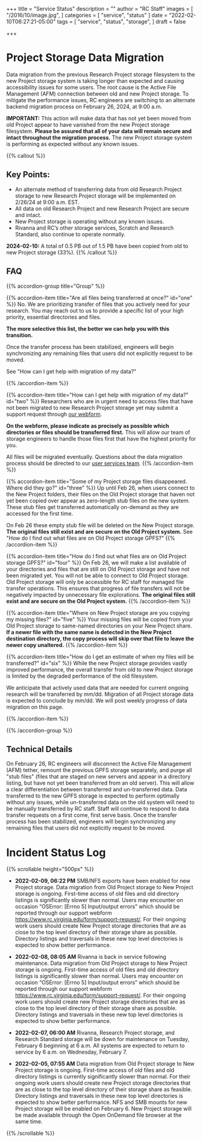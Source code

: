 +++
title = "Service Status"
description = ""
author = "RC Staff"
images = [
  "/2016/10/image.jpg",
]
categories = [
  "service", "status"
]
date = "2022-02-10T06:27:21-05:00"
tags = [
  "service",
  "status",
  "storage",
]
draft = false

+++

# Project Storage Data Migration

Data migration from the previous Research Project storage filesystem to the new Project storage system is taking longer than expected and causing accessibility issues for some users. The root cause is the Active File Management (AFM) connection between old and new Project storage. To mitigate the performance issues, RC engineers are switching to an alternate backend migration process on February 26, 2024, at 9:00 a.m.

**IMPORTANT:** This action will make data that has not yet been moved from old Project appear to have vanished from the new Project storage filesystem. **Please be assured that all of your data will remain secure and intact throughout the migration process.** The new Project storage system is performing as expected without any known issues.

{{% callout %}}
## Key Points:

- An alternate method of transferring data from old Research Project storage to new Research Project storage will be implemented on 2/26/24 at 9:00 a.m. EST.
- All data on old Research Project and new Research Project are secure and intact.
- New Project storage is operating without any known issues.
- Rivanna and RC’s other storage services, Scratch and Research Standard, also continue to operate normally.

**2024-02-10:** A total of 0.5 PB out of 1.5 PB have been copied from old to new Project storage (33%).
{{% /callout %}}

## FAQ

{{% accordion-group title="Group" %}}

{{% accordion-item title="Are all files being transferred at once?"  id="one" %}}
No. We are prioritizing transfer of files that you actively need for your research. You may reach out to us to provide a specific list of your high priority, essential directories and files. 

**The more selective this list, the better we can help you with this transition.**

Once the transfer process has been stabilized, engineers will begin synchronizing any remaining files that users did not explicitly request to be moved.


See "How can I get help with migration of my data?"

{{% /accordion-item %}}

{{% accordion-item title="How can I get help with migration of my data?"  id="two" %}}
Researchers who are in urgent need to access files that have not been migrated to new Research Project storage yet may submit a support request through <a href="/form/support-request/?category=Storage&request_title=Project%20storage%20data%20migration&description=Please%20indicate%20as%20precisely%20as%20possible%20which%20directories%20or%20files%20should%20be%20transferred%20first:" target="_blank">our webform</a>.

**On the webform, please indicate as precisely as possible which directories or files should be transferred first.** This will allow our team of storage engineers to handle those files first that have the highest priority for you.

All files will be migrated eventually. Questions about the data migration process should be directed to our <a href="/form/support-request/?category=Storage&request_title=Project%20storage%20data%20migration" class="card-link" target="_blank">user services team</a>.
{{% /accordion-item %}}

{{% accordion-item title="Some of my Project storage files disappeared. Where did they go?" id="three" %}}
Up until Feb 26, when users connect to the New Project folders, their files on the Old Project storage that haven not yet been copied over appear as zero-length stub files on the new system. These stub files get transferred automatically on-demand as they are accessed for the first time. 

On Feb 26 these empty stub file will be deleted on the New Project storage.  **The original files still exist and are secure on the Old Project system.** See "How do I find out what files are on Old Project storage GPFS?"
{{% /accordion-item %}}

{{% accordion-item title="How do I find out what files are on Old Project storage GPFS?"  id="four" %}}
On Feb 26, we will make a list available of your directories and files that are still on Old Project storage and have not been migrated yet. You will not be able to connect to Old Project storage. Old Project storage will only be accessible for RC staff for managed file transfer operations. This ensures that progress of file transfers will not be negatively impacted by unnecessary file explorations. **The original files still exist and are secure on the Old Project system.**
{{% /accordion-item %}}

{{% accordion-item title="Where on New Project storage are you copying my missing files?"  id="five" %}}
Your missing files will be copied from your Old Project storage to same-named directories on your New Project share. **If a newer file with the same name is detected in the New Project destination directory, the copy process will skip over that file to leave the newer copy unaltered.**
{{% /accordion-item %}}

{{% accordion-item title="How do I get an estimate of when my files will be transferred?"  id="six" %}}
While the new Project storage provides vastly improved performance, the overall transfer from old to new Project storage is limited by the degraded performance of the old filesystem. 

We anticipate that actively used data that are needed for current ongoing research will be transferred by mm/dd. Migration of all Project storage data is expected to conclude by mm/dd.  We will post weekly progress of data migration on this page.
      
{{% /accordion-item %}}

{{% /accordion-group %}}


## Technical Details

On February 26, RC engineers will disconnect the Active File Management (AFM) tether, remount the previous GPFS storage separately, and purge all "stub files" (files that are staged on new servers and appear in a directory listing, but have not yet been transferred from an old server). This will allow a clear differentiation between transferred and un-transferred data. Data transferred to the new GPFS storage is expected to perform optimally without any issues, while un-transferred data on the old system will need to be manually transferred by RC staff. Staff will continue to respond to data transfer requests on a first come, first serve basis. Once the transfer process has been stabilized, engineers will begin synchronizing any remaining files that users did not explicitly request to be moved.

# Incident Status Log

{{% scrollable height="500px" %}}

- **2022-02-09, 06:22 PM**
SMB/NFS exports have been enabled for new Project storage. Data migration from Old Project storage to New Project storage is ongoing. First-time access of old files and old directory listings is significantly slower than normal. Users may encounter on occasion “OSError: [Errno 5] Input/output errors” which should be reported through our support webform https://www.rc.virginia.edu/form/support-request/. For their ongoing work users should create New Project storage directories that are as close to the top level directory of their storage share as possible. Directory listings and traversals in these new top level directories is expected to show better performance. 

- **2022-02-08, 08:05 AM**
Rivanna is back in service following maintenance. Data migration from Old Project storage to New Project storage is ongoing. First-time access of old files and old directory listings is significantly slower than normal. Users may encounter on occasion “OSError: [Errno 5] Input/output errors” which should be reported through our support webform https://www.rc.virginia.edu/form/support-request/. For their ongoing work users should create new Project storage directories that are as close to the top level directory of their storage share as possible. Directory listings and traversals in these new top level directories is expected to show better performance.

- **2022-02-07, 06:00 AM**
Rivanna, Research Project storage, and Research Standard storage will be down for maintenance on Tuesday, February 6 beginning at 6 a.m. All systems are expected to return to service by 6 a.m. on Wednesday, February 7.

- **2022-02-05, 07:55 AM**
Data migration from Old Project storage to New Project storage is ongoing. First-time access of old files and old directory listings is currently significantly slower than normal. For their ongoing work users should create new Project storage directories that are as close to the top level directory of their storage share as feasible. Directory listings and traversals in these new top level directories is expected to show better performance. NFS and SMB mounts for new Project storage will be enabled on February 6. New Project storage will be made available through the Open OnDemand file browser at the same time.

{{% /scrollable %}}
